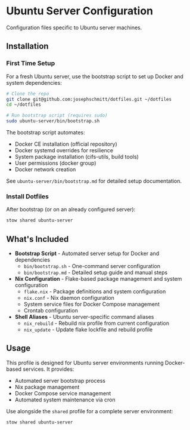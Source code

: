 # Ubuntu Server Configuration

Configuration files specific to Ubuntu server machines.

## Installation

### First Time Setup

For a fresh Ubuntu server, use the bootstrap script to set up Docker and system dependencies:

```bash
# Clone the repo
git clone git@github.com:josephschmitt/dotfiles.git ~/dotfiles
cd ~/dotfiles

# Run bootstrap script (requires sudo)
sudo ubuntu-server/bin/bootstrap.sh
```

The bootstrap script automates:
- Docker CE installation (official repository)
- Docker systemd overrides for resilience
- System package installation (cifs-utils, build tools)
- User permissions (docker group)
- Docker network creation

See `ubuntu-server/bin/bootstrap.md` for detailed setup documentation.

### Install Dotfiles

After bootstrap (or on an already configured server):

```bash
stow shared ubuntu-server
```

## What's Included

- **Bootstrap Script** - Automated server setup for Docker and dependencies
  - `bin/bootstrap.sh` - One-command server configuration
  - `bin/bootstrap.md` - Detailed setup guide and manual steps
- **Nix Configuration** - Flake-based package management and system configuration
  - `flake.nix` - Package definitions and system configuration
  - `nix.conf` - Nix daemon configuration
  - System service files for Docker Compose management
  - Crontab configuration
- **Shell Aliases** - Ubuntu server-specific command aliases
  - `nix_rebuild` - Rebuild nix profile from current configuration
  - `nix_update` - Update flake lockfile and rebuild profile

## Usage

This profile is designed for Ubuntu server environments running Docker-based services. It provides:
- Automated server bootstrap process
- Nix package management
- Docker Compose service management
- Automated system maintenance via cron

Use alongside the `shared` profile for a complete server environment:

```bash
stow shared ubuntu-server
```